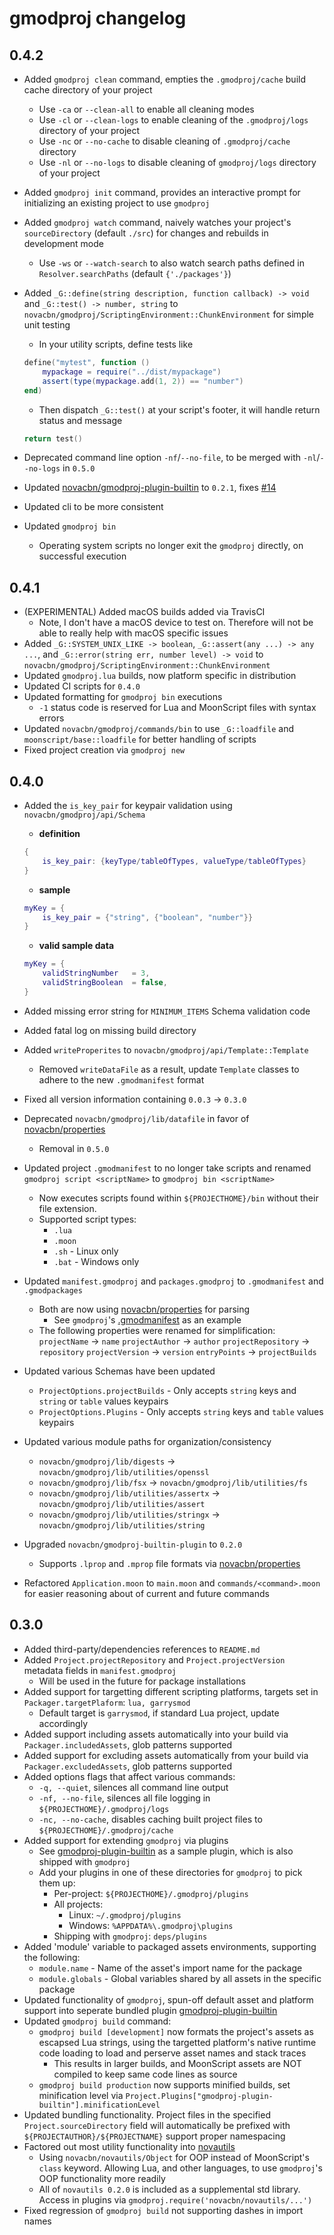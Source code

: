 # gmodproj changelog

## 0.4.2
* Added `gmodproj clean` command, empties the `.gmodproj/cache` build cache directory of your project
    * Use `-ca` or `--clean-all` to enable all cleaning modes
    * Use `-cl` or `--clean-logs` to enable cleaning of the `.gmodproj/logs` directory of your project
    * Use `-nc` or `--no-cache` to disable cleaning of `.gmodproj/cache` directory
    * Use `-nl` or `--no-logs` to disable cleaning of `gmodproj/logs` directory of your project
* Added `gmodproj init` command, provides an interactive prompt for initializing an existing project to use `gmodproj`
* Added `gmodproj watch` command, naively watches your project's `sourceDirectory` (default `./src`) for changes and rebuilds in development mode
    * Use `-ws` or `--watch-search` to also watch search paths defined in `Resolver.searchPaths` (default `{'./packages'}`)
* Added `_G::define(string description, function callback) -> void` and `_G::test() -> number, string` to `novacbn/gmodproj/ScriptingEnvironment::ChunkEnvironment` for simple unit testing
    * In your utility scripts, define tests like
    ```lua
    define("mytest", function ()
        mypackage = require("../dist/mypackage")
        assert(type(mypackage.add(1, 2)) == "number")
    end)
    ```

    * Then dispatch `_G::test()` at your script's footer, it will handle return status and message
    ```lua
    return test()
    ```
* Deprecated command line option `-nf`/`--no-file`, to be merged with `-nl`/`--no-logs` in `0.5.0`
* Updated [novacbn/gmodproj-plugin-builtin](https://github.com/novacbn/gmodproj-plugin-builtin) to `0.2.1`, fixes [#14](https://github.com/novacbn/gmodproj/issues/14)
* Updated cli to be more consistent
* Updated `gmodproj bin`
    * Operating system scripts no longer exit the `gmodproj` directly, on successful execution

## 0.4.1
* (EXPERIMENTAL) Added macOS builds added via TravisCI
    * Note, I don't have a macOS device to test on. Therefore will not be able to really help with macOS specific issues
* Added `_G::SYSTEM_UNIX_LIKE -> boolean`, `_G::assert(any ...) -> any ...`, and `_G::error(string err, number level) -> void` to `novacbn/gmodproj/ScriptingEnvironment::ChunkEnvironment`
* Updated `gmodproj.lua` builds, now platform specific in distribution
* Updated CI scripts for `0.4.0`
* Updated formatting for `gmodproj bin` executions
    * `-1` status code is reserved for Lua and MoonScript files with syntax errors
* Updated `novacbn/gmodproj/commands/bin` to use `_G::loadfile` and `moonscript/base::loadfile` for better handling of scripts
* Fixed project creation via `gmodproj new`

## 0.4.0
* Added the `is_key_pair` for keypair validation using `novacbn/gmodproj/api/Schema`
    * **definition**
    ```lua
    {
        is_key_pair: {keyType/tableOfTypes, valueType/tableOfTypes}
    }
    ```

    * **sample**
    ```lua
    myKey = {
        is_key_pair = {"string", {"boolean", "number"}}
    }
    ```

    * **valid sample data**
    ```lua
    myKey = {
        validStringNumber   = 3,
        validStringBoolean  = false,
    }
    ```
* Added missing error string for `MINIMUM_ITEMS` Schema validation code
* Added fatal log on missing build directory
* Added `writeProperites` to `novacbn/gmodproj/api/Template::Template`
    * Removed `writeDataFile` as a result, update `Template` classes to adhere to the new `.gmodmanifest` format
* Fixed all version information containing `0.0.3` -> `0.3.0`
* Deprecated `novacbn/gmodproj/lib/datafile` in favor of [novacbn/properties](https://github.com/novacbn/properties)
    * Removal in `0.5.0`
* Updated project `.gmodmanifest` to no longer take scripts and renamed `gmodproj script <scriptName>` to `gmodproj bin <scriptName>`
    * Now executes scripts found within `${PROJECTHOME}/bin` without their file extension.
    * Supported script types:
        * `.lua`
        * `.moon`
        * `.sh` - Linux only
        * `.bat` - Windows only
* Updated `manifest.gmodproj` and `packages.gmodproj` to `.gmodmanifest` and `.gmodpackages`
    * Both are now using [novacbn/properties](https://github.com/novacbn/properties) for parsing
        * See `gmodproj`'s [.gmodmanifest](https://github.com/novacbn/gmodproj/blob/master/.gmodmanifest) as an example
    * The following properties were renamed for simplification:
        `projectName` -> `name`
        `projectAuthor` -> `author`
        `projectRepository` -> `repository`
        `projectVersion` -> `version`
        `entryPoints` -> `projectBuilds`
* Updated various Schemas have been updated
    * `ProjectOptions.projectBuilds` - Only accepts `string` keys and `string` or `table` values keypairs
    * `ProjectOptions.Plugins` - Only accepts `string` keys and `table` values keypairs
* Updated various module paths for organization/consistency
    * `novacbn/gmodproj/lib/digests` -> `novacbn/gmodproj/lib/utilities/openssl`
    * `novacbn/gmodproj/lib/fsx` -> `novacbn/gmodproj/lib/utilities/fs`
    * `novacbn/gmodproj/lib/utilities/assertx` -> `novacbn/gmodproj/lib/utilities/assert`
    * `novacbn/gmodproj/lib/utilities/stringx` -> `novacbn/gmodproj/lib/utilities/string`
* Upgraded `novacbn/gmodproj-builtin-plugin` to `0.2.0`
    * Supports `.lprop` and `.mprop` file formats via [novacbn/properties](https://github.com/novacbn/properties)
* Refactored `Application.moon` to `main.moon` and `commands/<command>.moon` for easier reasoning about of current and future commands

## 0.3.0
* Added third-party/dependencies references to `README.md`
* Added `Project.projectRepository` and `Project.projectVersion` metadata fields in `manifest.gmodproj`
    * Will be used in the future for package installations
* Added support for targetting different scripting platforms, targets set in `Packager.targetPlaform`: `lua, garrysmod`
    * Default target is `garrysmod`, if standard Lua project, update accordingly
* Added support including assets automatically into your build via `Packager.includedAssets`, glob patterns supported
* Added support for excluding assets automatically from your build via `Packager.excludedAssets`, glob patterns supported
* Added options flags that affect various commands:
    * `-q, --quiet`, silences all command line output
    * `-nf, --no-file`, silences all file logging in `${PROJECTHOME}/.gmodproj/logs`
    * `-nc, --no-cache`, disables caching built project files to `${PROJECTHOME}/.gmodproj/cache`
* Added support for extending `gmodproj` via plugins
    * See [gmodproj-plugin-builtin](https://github.com/novacbn/gmodproj-plugin-builtin) as a sample plugin, which is also shipped with `gmodproj`
    * Add your plugins in one of these directories for `gmodproj` to pick them up:
        * Per-project: `${PROJECTHOME}/.gmodproj/plugins`
        * All projects:
            * Linux: `~/.gmodproj/plugins`
            * Windows: `%APPDATA%\.gmodproj\plugins`
        * Shipping with `gmodproj`: `deps/plugins`
* Added 'module' variable to packaged assets environments, supporting the following:
    * `module.name`     - Name of the asset's import name for the package
    * `module.globals`  - Global variables shared by all assets in the specific package
* Updated functionality of `gmodproj`, spun-off default asset and platform support into seperate bundled plugin [gmodproj-plugin-builtin](https://github.com/novacbn/gmodproj-plugin-builtin)
* Updated `gmodproj build` command:
    * `gmodproj build [development]` now formats the project's assets as escapsed Lua strings, using the targetted platform's native runtime code loading to load and perserve asset names and stack traces
        * This results in larger builds, and MoonScript assets are NOT compiled to keep same code lines as source
    * `gmodproj build production` now supports minified builds, set minification level via `Project.Plugins["gmodproj-plugin-builtin"].minificationLevel`
* Updated bundling functionality. Project files in the specified `Project.sourceDirectory` field will automatically be prefixed with `${PROJECTAUTHOR}/${PROJECTNAME}` support proper namespacing
* Factored out most utility functionality into [novautils](https://github.com/novacbn/novautils)
    * Using `novacbn/novautils/Object` for OOP instead of MoonScript's `class` keyword. Allowing Lua, and other languages, to use `gmodproj`'s OOP functionality more readily
    * All of `novautils 0.2.0` is included as a supplemental std library. Access in plugins via `gmodproj.require('novacbn/novautils/...')`
* Fixed regression of `gmodproj build` not supporting dashes in import names